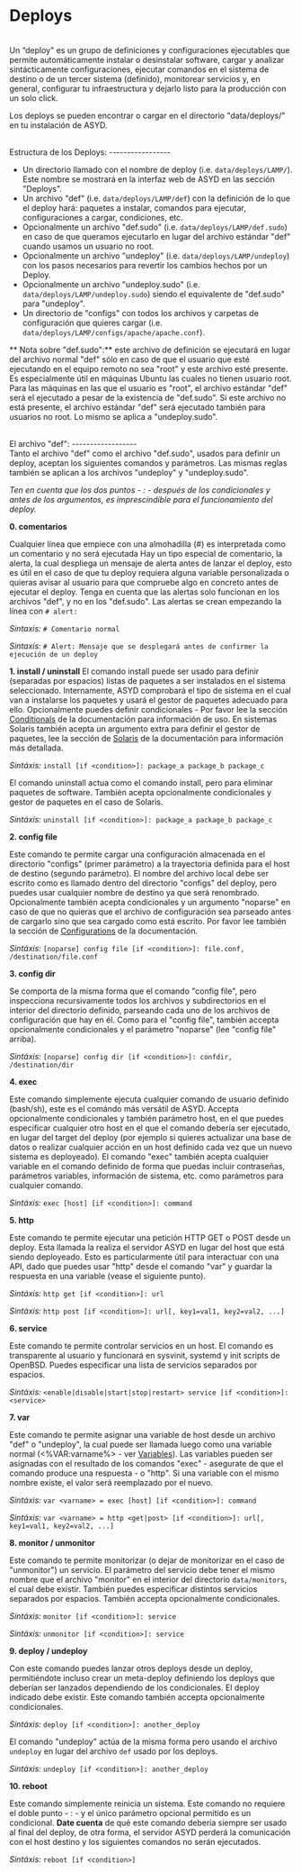 Deploys
=======
<br/>
Un “deploy" es un grupo de definiciones y configuraciones ejecutables que permite
automáticamente instalar o desinstalar software, cargar y analizar sintácticamente configuraciones,
ejecutar comandos en el sistema de destino o de un tercer sistema (definido), monitorear servicios y, en general,
configurar tu infraestructura y dejarlo listo para la producción con un solo click.

Los deploys se pueden encontrar o cargar en el directorio "data/deploys/" en tu instalación de ASYD.

<br/>
Estructura de los Deploys:
-----------------
<br/>

* Un directorio llamado con el nombre de deploy (i.e. `data/deploys/LAMP/`). Este nombre
se mostrará en la interfaz web de ASYD en las sección "Deploys".
* Un archivo "def" (i.e. `data/deploys/LAMP/def`) con la definición de lo que el deploy hará:
paquetes a instalar, comandos para ejecutar, configuraciones a cargar, condiciones, etc.
* Opcionalmente un archivo "def.sudo" (i.e. `data/deploys/LAMP/def.sudo`) en caso de que queramos
ejecutarlo en lugar del archivo estándar "def" cuando usamos un usuario no root.
* Opcionalmente un archivo "undeploy" (i.e. `data/deploys/LAMP/undeploy`) con los pasos necesarios para
revertir los cambios hechos por un Deploy.
* Opcionalmente un archivo "undeploy.sudo" (i.e. `data/deploys/LAMP/undeploy.sudo`) siendo el equivalente
de "def.sudo" para "undeploy".
* Un directorio de "configs" con todos los archivos y carpetas de configuración que quieres cargar
(i.e. `data/deploys/LAMP/configs/apache/apache.conf`).

** Nota sobre "def.sudo":** este archivo de definición se ejecutará en lugar del archivo normal "def" sólo en caso
de que el usuario que esté ejecutando en el equipo remoto no sea "root" y este archivo esté presente.
Es especialmente útil en máquinas Ubuntu las cuales no tienen usuario root.
Para las máquinas en las que el usuario es "root",  el archivo estándar "def" será el ejecutado a pesar de la existencia de "def.sudo".
Si este archivo no está presente, el archivo estándar "def" será ejecutado también para usuarios no root. Lo mismo se aplica a "undeploy.sudo".

<br/>
El archivo "def":
------------------
<br/>
Tanto el archivo "def" como el archivo "def.sudo", usados para definir un deploy, aceptan los siguientes
comandos y parámetros. Las mismas reglas también se aplican a los archivos "undeploy" y "undeploy.sudo".

*Ten en cuenta que los dos puntos - : - después de los condicionales y antes
de los argumentos, es imprescindible para el funcionamiento del deploy.*

**0. comentarios**

Cualquier línea que empiece con una almohadilla (#) es interpretada como un comentario y no será ejecutada
Hay un tipo especial de comentario, la alerta, la cual despliega un mensaje de alerta antes de lanzar el deploy,
esto es útil en el caso de que tu deploy requiera alguna variable personalizada o quieras avisar al usuario para que compruebe
algo en concreto antes de ejecutar el deploy. Tenga en cuenta que las alertas solo funcionan en los archivos "def", y no en los "def.sudo".
Las alertas se crean empezando la línea con `# alert:`

*Sintaxis:* `# Comentario normal`

*Sintaxis:* `# Alert: Mensaje que se desplegará antes de confirmer la ejecución de un deploy`

**1. install / uninstall**
El comando install puede ser usado para definir (separadas por espacios) listas de paquetes a ser instalados
en el sistema seleccionado. Internamente, ASYD comprobará el tipo de sistema en el cual van a instalarse
los paquetes y usará el gestor de paquetes adecuado para ello. Opcionalmente puedes definir
condicionales - Por favor lee la sección [Conditionals](conditionals.md) de la documentación para información de uso.
En sistemas Solaris también acepta un argumento extra para definir el gestor de paquetes, lee la sección
de [Solaris](solaris.md) de la documentación para información más detallada.

*Sintáxis:* `install [if <condition>]: package_a package_b package_c`

El comando uninstall actua como el comando install, pero para eliminar paquetes de software.
También acepta opcionalmente condicionales y gestor de paquetes en el caso de Solaris.

*Sintáxis:* `uninstall [if <condition>]: package_a package_b package_c`

**2. config file**

Este comando te permite cargar una configuración almacenada en el directorio "configs" (primer parámetro)
a la trayectoria definida para el host de destino (segundo parámetro). El nombre del archivo local debe ser
escrito como es llamado dentro del directorio "configs" del deploy, pero puedes usar cualquier nombre
de destino ya que será renombrado. Opcionalmente también acepta condicionales
y un argumento "noparse" en caso de que no quieras que el archivo de configuración sea parseado antes de cargarlo
sino que sea cargado como está escrito. Por favor lee también la sección de [Configurations](configurations.md) de la documentación.

*Sintáxis:* `[noparse] config file [if <condition>]: file.conf, /destination/file.conf`

**3. config dir**

Se comporta de la misma forma que el comando "config file", pero inspecciona recursivamente todos los archivos y
subdirectorios en el interior del directorio definido, parseando cada uno de los archivos de configuración que hay en él.
Como para el "config file", también accepta opcionalmente condicionales y el parámetro "noparse" (lee "config file" arriba).

*Sintáxis:* `[noparse] config dir [if <condition>]: confdir, /destination/dir`

**4. exec**

Este comando simplemente ejecuta cualquier comando de usuario definido (bash/sh), este es el comándo
más versátil de ASYD. Accepta opcionalmente condicionales y también parámetro host, en el que puedes
especificar cualquier otro host en el que el comando debería ser ejecutado, en lugar del target del deploy
(por ejemplo si quieres actualizar una base de datos o realizar cualquier acción en un host definido
cada vez que un nuevo sistema es deployeado). El comando "exec" también acepta cualquier variable en el comando definido
de forma que puedas incluir contraseñas, parámetros variables, información de sistema, etc. como parámetros
para cualquier comando.

*Sintáxis:* `exec [host] [if <condition>]: command`

**5. http**

Este comando te permite ejecutar una petición HTTP GET o POST desde un deploy. Esta llamada la realiza
el servidor ASYD en lugar del host que está siendo deployeado. Esto es particularmente útil para interactuar
con una API, dado que puedes usar "http" desde el comando "var" y guardar la respuesta en una variable (vease el siguiente punto).

*Sintáxis:* `http get [if <condition>]: url`

*Sintáxis:* `http post [if <condition>]: url[, key1=val1, key2=val2, ...]`

**6. service**

Este comando te permite controlar servicios en un host. El comando es transparente al usuario y funcionará en
sysvinit, systemd y init scripts de OpenBSD. Puedes especificar una lista de servicios separados por espacios.

*Sintáxis:* `<enable|disable|start|stop|restart> service [if <condition>]: <service>`

**7. var**

Este comando te permite asignar una variable de host desde un archivo "def" o "undeploy", la cual puede ser
llamada luego como una variable normal (<%VAR:varname%> - ver [Variables](variables.md)). Las variables pueden
ser asignadas con el resultado de los comandos "exec" - asegurate de que el comando produce una respuesta - o "http".
Si una variable con el mismo nombre existe, el valor será reemplazado por el nuevo.

*Sintáxis:* `var <varname> = exec [host] [if <condition>]: command`

*Sintáxis:* `var <varname> = http <get|post> [if <condition>]: url[, key1=val1, key2=val2, ...]`

**8. monitor / unmonitor**

Este comando te permite monitorizar (o dejar de monitorizar en el caso de "unmonitor") un servicio. El parámetro del servicio debe tener el mismo nombre
que el archivo "monitor" en el interior del directorio `data/monitors`, el cual debe existir. También
puedes especificar distintos servicios separados por espacios. También accepta opcionalmente condicionales.

*Sintáxis:* `monitor [if <condition>]: service`

*Sintáxis:* `unmonitor [if <condition>]: service`

**9. deploy / undeploy**

Con este comando puedes lanzar otros deploys desde un deploy, permitiéndote incluso crear
un meta-deploy definiendo los deploys que deberían ser lanzados dependiendo de los condicionales.
El deploy indicado debe existir. Este comando también accepta opcionalmente condicionales.

*Sintáxis:* `deploy [if <condition>]: another_deploy`

El comando "undeploy" actúa de la misma forma pero usando el archivo `undeploy` en lugar
del archivo `def` usado por los deploys.


*Sintáxis:* `undeploy [if <condition>]: another_deploy`

**10. reboot**

Este comando simplemente reinicia un sistema. Este comando no requiere el doble punto - : - y el único
parámetro opcional permitido es un condicional. **Date cuenta** de qué este comando debería siempre
ser usado al final del deploy, de otra forma, el servidor ASYD perderá la comunicación con el
host destino y los siguientes comandos no serán ejecutados.

*Sintáxis:* `reboot [if <condition>]`
